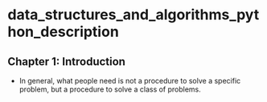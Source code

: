 # data_structures_and_algorithms_python_description
## Chapter 1: Introduction
- In general, what people need is not a procedure to solve a specific problem, but a procedure to solve a class of problems.
